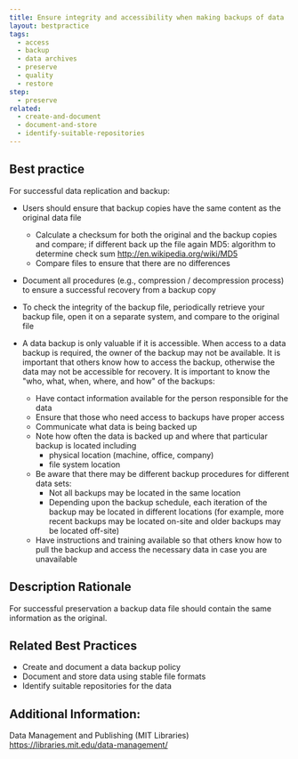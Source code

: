 ```yaml
---
title: Ensure integrity and accessibility when making backups of data
layout: bestpractice
tags:
  - access
  - backup
  - data archives
  - preserve
  - quality
  - restore
step:
  - preserve
related:
  - create-and-document
  - document-and-store
  - identify-suitable-repositories
---
```


## Best practice

For successful data replication and backup:

- Users should ensure that backup copies have the same content as the original data file
  - Calculate a checksum for both the original and the backup copies and compare; if different back up the file again MD5: algorithm to determine check sum http://en.wikipedia.org/wiki/MD5
  - Compare files to ensure that there are no differences

- Document all procedures (e.g., compression / decompression process) to ensure a successful recovery from a backup copy

- To check the integrity of the backup file, periodically retrieve your backup file, open it on a separate system, and compare to the original file

- A data backup is only valuable if it is accessible. When access to a data backup is required, the owner of the backup may not be available. It is important that others know how to access the backup, otherwise the data may not be accessible for recovery. It is important to know the "who, what, when, where, and how" of the backups:
  - Have contact information available for the person responsible for the data
  - Ensure that those who need access to backups have proper access
  - Communicate what data is being backed up
  - Note how often the data is backed up and where that particular backup is located including
    - physical location (machine, office, company)
    - file system location
  - Be aware that there may be different backup procedures for different data sets:
    - Not all backups may be located in the same location
    - Depending upon the backup schedule, each iteration of the backup may be located in different locations (for example, more recent backups may be located on-site and older backups may be located off-site)
  - Have instructions and training available so that others know how to pull the backup and access the necessary data in case you are unavailable


## Description Rationale

For successful preservation a backup data file should contain the same information as the original.

## Related Best Practices

- Create and document a data backup policy
- Document and store data using stable file formats
- Identify suitable repositories for the data

## Additional Information:

Data Management and Publishing (MIT Libraries) https://libraries.mit.edu/data-management/
